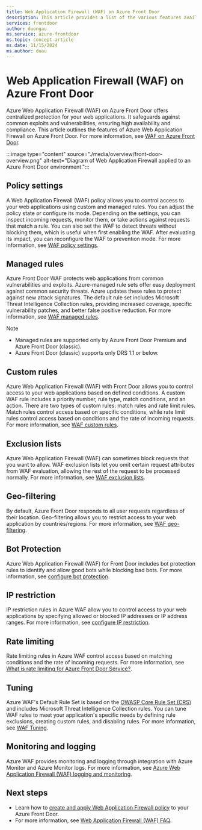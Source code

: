 ```yaml
---
title: Web Application Firewall (WAF) on Azure Front Door
description: This article provides a list of the various features available with Web Application Firewall (WAF) on Azure Front Door.
services: frontdoor
author: duongau
ms.service: azure-frontdoor
ms.topic: concept-article
ms.date: 11/15/2024
ms.author: duau
---
```


# Web Application Firewall (WAF) on Azure Front Door

Azure Web Application Firewall (WAF) on Azure Front Door offers centralized protection for your web applications. It safeguards against common exploits and vulnerabilities, ensuring high availability and compliance. This article outlines the features of Azure Web Application Firewall on Azure Front Door. For more information, see [WAF on Azure Front Door](../web-application-firewall/afds/afds-overview.md).

:::image type="content" source="./media/overview/front-door-overview.png" alt-text="Diagram of Web Application Firewall applied to an Azure Front Door environment.":::

## Policy settings

A Web Application Firewall (WAF) policy allows you to control access to your web applications using custom and managed rules. You can adjust the policy state or configure its mode. Depending on the settings, you can inspect incoming requests, monitor them, or take actions against requests that match a rule. You can also set the WAF to detect threats without blocking them, which is useful when first enabling the WAF. After evaluating its impact, you can reconfigure the WAF to prevention mode. For more information, see [WAF policy settings](../web-application-firewall/afds/waf-front-door-policy-settings.md).

## Managed rules

Azure Front Door WAF protects web applications from common vulnerabilities and exploits. Azure-managed rule sets offer easy deployment against common security threats. Azure updates these rules to protect against new attack signatures. The default rule set includes Microsoft Threat Intelligence Collection rules, providing increased coverage, specific vulnerability patches, and better false positive reduction. For more information, see [WAF managed rules](../web-application-firewall/afds/waf-front-door-drs.md).

> [!NOTE]
> * Managed rules are supported only by Azure Front Door Premium and Azure Front Door (classic).
> * Azure Front Door (classic) supports only DRS 1.1 or below.

## Custom rules

Azure Web Application Firewall (WAF) with Front Door allows you to control access to your web applications based on defined conditions. A custom WAF rule includes a priority number, rule type, match conditions, and an action. There are two types of custom rules: match rules and rate limit rules. Match rules control access based on specific conditions, while rate limit rules control access based on conditions and the rate of incoming requests. For more information, see [WAF custom rules](../web-application-firewall/afds/waf-front-door-custom-rules.md).

## Exclusion lists

Azure Web Application Firewall (WAF) can sometimes block requests that you want to allow. WAF exclusion lists let you omit certain request attributes from WAF evaluation, allowing the rest of the request to be processed normally. For more information, see [WAF exclusion lists](../web-application-firewall/afds/waf-front-door-exclusion.md).

## Geo-filtering

By default, Azure Front Door responds to all user requests regardless of their location. Geo-filtering allows you to restrict access to your web application by countries/regions. For more information, see [WAF geo-filtering](../web-application-firewall/afds/waf-front-door-geo-filtering.md).

## Bot Protection

Azure Web Application Firewall (WAF) for Front Door includes bot protection rules to identify and allow good bots while blocking bad bots. For more information, see [configure bot protection](../web-application-firewall/afds/waf-front-door-policy-configure-bot-protection.md).

## IP restriction

IP restriction rules in Azure WAF allow you to control access to your web applications by specifying allowed or blocked IP addresses or IP address ranges. For more information, see [configure IP restriction](../web-application-firewall/afds/waf-front-door-configure-ip-restriction.md).

## Rate limiting

Rate limiting rules in Azure WAF control access based on matching conditions and the rate of incoming requests. For more information, see [What is rate limiting for Azure Front Door Service?](../web-application-firewall/afds/waf-front-door-rate-limit.md).

## Tuning

Azure WAF's Default Rule Set is based on the [OWASP Core Rule Set (CRS)](https://github.com/SpiderLabs/owasp-modsecurity-crs/tree/v3.1/dev) and includes Microsoft Threat Intelligence Collection rules. You can tune WAF rules to meet your application's specific needs by defining rule exclusions, creating custom rules, and disabling rules. For more information, see [WAF Tuning](../web-application-firewall/afds/waf-front-door-tuning.md).

## Monitoring and logging

Azure WAF provides monitoring and logging through integration with Azure Monitor and Azure Monitor logs. For more information, see [Azure Web Application Firewall (WAF) logging and monitoring](../web-application-firewall/afds/waf-front-door-monitor.md).

## Next steps

* Learn how to [create and apply Web Application Firewall policy](../web-application-firewall/afds/waf-front-door-create-portal.md) to your Azure Front Door.
* For more information, see [Web Application Firewall (WAF) FAQ](../web-application-firewall/afds/waf-faq.yml).